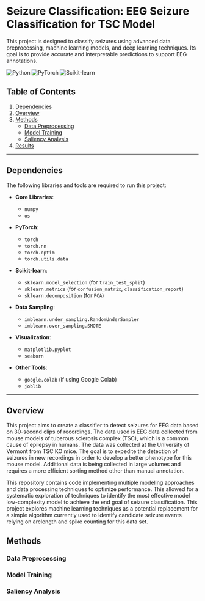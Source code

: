 # Seizure Classification: EEG Seizure Classification for TSC Model

This project is designed to classify seizures using advanced data preprocessing, machine learning models, and deep learning techniques. Its goal is to provide accurate and interpretable predictions to support EEG annotations.

![Python](https://img.shields.io/badge/python-v3.8%2B-blue)
![PyTorch](https://img.shields.io/badge/PyTorch-1.12%2B-orange)
![Scikit-learn](https://img.shields.io/badge/Scikit--learn-1.2%2B-blue)

## Table of Contents
1. [Dependencies](#dependencies)  
2. [Overview](#overview)  
3. [Methods](#methods)  
    - [Data Preprocessing](#datapreprocessing)  
    - [Model Training](#modeltraining)  
    - [Saliency Analysis](#saliencyanalysis)  
4. [Results](#results)
---

## Dependencies

The following libraries and tools are required to run this project:

- **Core Libraries**:
  - `numpy`
  - `os`

- **PyTorch**:
  - `torch`
  - `torch.nn`
  - `torch.optim`
  - `torch.utils.data`

- **Scikit-learn**:
  - `sklearn.model_selection` (for `train_test_split`)
  - `sklearn.metrics` (for `confusion_matrix`, `classification_report`)
  - `sklearn.decomposition` (for `PCA`)

- **Data Sampling**:
  - `imblearn.under_sampling.RandomUnderSampler`
  - `imblearn.over_sampling.SMOTE`

- **Visualization**:
  - `matplotlib.pyplot`
  - `seaborn`

- **Other Tools**:
  - `google.colab` (if using Google Colab)
  - `joblib`

---


## Overview
  This project aims to create a classifier to detect seizures for EEG data based on 30-second clips of recordings. The data used is EEG data collected from mouse models of tuberous sclerosis complex (TSC), which is a common cause of epilepsy in humans. The data was collected at the University of Vermont from TSC KO mice. The goal is to expedite the detection of seizures in new recordings in order to develop a better phenotype for this mouse model. Additional data is being collected in large volumes and requires a more efficient sorting method other than manual annotation. 

  This repository contains code implementing multiple modeling approaches and data processing techniques to optimize performance. This allowed for a systematic exploration of techniques to identify the most effective model low-complexity model to achieve the end goal of seizure classification. This project explores machine learning techniques as a potential replacement for a simple algorithm currently used to identify candidate seizure events relying on arclength and spike counting for this data set. 

## Methods 
### Data Preprocessing

### Model Training

### Saliency Analysis







  

